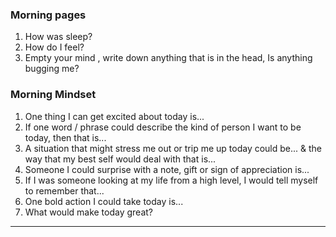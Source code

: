 ### Morning pages
1. How was sleep?
1. How do I feel?
1. Empty your mind , write down anything that is in the head, Is anything bugging me?

### Morning Mindset
1. One thing I can get excited about today is...
2. If one word / phrase could describe the kind of person I want to be today, then that is...
3. A situation that might stress me out or trip me up today could be... & the way that my best self would deal with that is...
4. Someone I could surprise with a note, gift or sign of appreciation is...
5. If I was someone looking at my life from a high level, I would tell myself to remember that...
6. One bold action I could take today is...
7. What would make today great?

---
